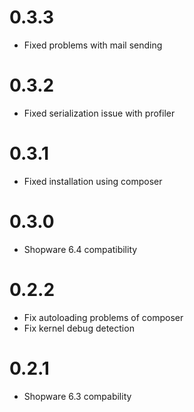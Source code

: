 # 0.3.3

- Fixed problems with mail sending

# 0.3.2

- Fixed serialization issue with profiler

# 0.3.1

- Fixed installation using composer

# 0.3.0

- Shopware 6.4 compatibility


# 0.2.2

- Fix autoloading problems of composer
- Fix kernel debug detection

# 0.2.1

- Shopware 6.3 compability
